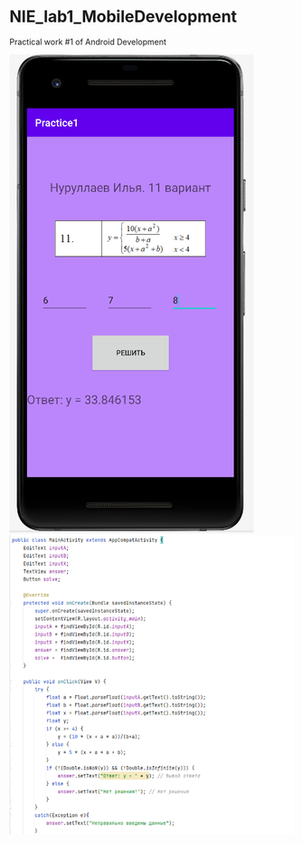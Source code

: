 # NIE_lab1_MobileDevelopment
Practical work #1 of Android Development

![Screenshot](Screenshot_1.png)
![Screenshot](Screenshot_3.png)

